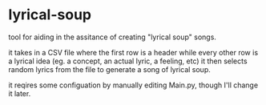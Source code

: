 # lyrical-soup
tool for aiding in the assitance of creating "lyrical soup" songs.

it takes in a CSV file where the first row is a header while every other row is a lyrical idea (eg. a concept, an actual lyric, a feeling, etc)
it then selects random lyrics from the file to generate a song of lyrical soup.

it reqires some configuation by manually editing Main.py, though I'll change it later.

